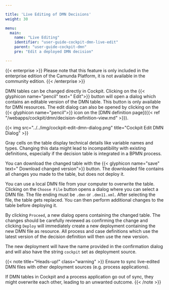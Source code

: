 ```yaml
---

title: 'Live Editing of DMN Decisions'
weight: 30

menu:
  main:
    name: "Live Editing"
    identifier: "user-guide-cockpit-dmn-live-edit"
    parent: "user-guide-cockpit-dmn"
    pre: "Edit a deployed DMN decision"

---
```


{{< enterprise >}}
  Please note that this feature is only included in the enterprise edition of the Camunda Platform, it is not available in the community edition.
{{< /enterprise >}}

DMN tables can be changed directly in Cockpit. Clicking on the {{< glyphicon name="pencil" text=" Edit">}} button will open a dialog which contains an editable version of the DMN table. This button is only available for DMN resources. The edit dialog can also be opened by clicking on the {{< glyphicon name="pencil">}} icon on the [DMN definition page]({{< ref "/webapps/cockpit/dmn/decision-definition-view.md" >}}).

{{< img src="../../img/cockpit-edit-dmn-dialog.png" title="Cockpit Edit DMN Dialog" >}}

Gray cells on the table display technical details like variable names and types. Changing this data might lead to incompatibility with existing definitions, especially if the decision table is integrated in a BPMN process.

You can download the changed table with the {{< glyphicon name="save" text=" Download changed version">}} button. The downloaded file contains all changes you made to the table, but does not deploy it.

You can use a local DMN file from your computer to overwrite the table. Clicking on the `Choose File` button opens a dialog where you can select a DMN file. The file ending must be `.dmn` or `.dmn11.xml`. After selecting the file, the table gets replaced. You can then perform additional changes to the table before deploying it.

By clicking `Proceed`, a new dialog opens containing the changed table. The changes should be carefully reviewed as confirming the change and clicking `Deploy` will immediately create a new deployment containing the new DMN file as resource. All process and case definitions which use the latest version of the decision definition will then use the new version.

The new deployment will have the name provided in the confirmation dialog and will also have the string `cockpit` set as deployment source.

{{< note title="Heads-up!" class="warning" >}}
Ensure to sync live-edited DMN files with other deployment sources (e.g. process applications).

If DMN tables in Cockpit and a process application go out of sync, they might overwrite each other, leading to an unwanted outcome.
{{< /note >}}

